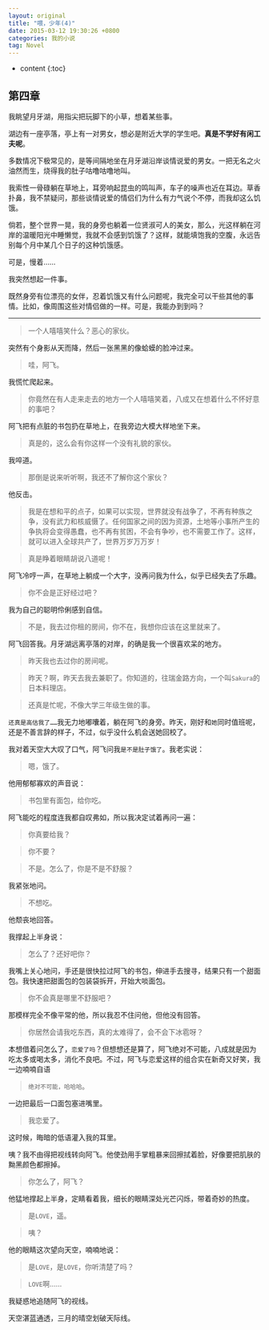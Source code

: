 ```yaml
---
layout: original
title: "喂，少年(4)"
date: 2015-03-12 19:30:26 +0800 
categories: 我的小说
tag: Novel
---
```

* content
{:toc}

## 第四章

我眺望月牙湖，用指尖把玩脚下的小草，想着某些事。

湖边有一座亭落，亭上有一对男女，想必是附近大学的学生吧。**真是不学好有闲工夫呢**。

多数情况下极常见的，是等间隔地坐在月牙湖沿岸谈情说爱的男女。一把无名之火油然而生，烧得我的肚子咕噜咕噜地叫。

我索性一骨碌躺在草地上，耳旁响起昆虫的鸣叫声，车子的噪声也近在耳边。草香扑鼻，我不禁疑问，那些谈情说爱的情侣们为什么有力气说个不停，而我却这么饥饿。

倘若，整个世界一晃，我的身旁也躺着一位贤淑可人的美女，那么，光这样躺在河岸的温暖阳光中睡懒觉，我就不会感到饥饿了？这样，就能填饱我的空腹，永远告别每个月中某几个日子的这种饥饿感。<!-- more -->

可是，慢着……

我突然想起一件事。

既然身旁有位漂亮的女伴，忍着饥饿又有什么问题呢，我完全可以干些其他的事情。比如，像周围这些对情侣做的一样。可是，我能办到到吗？

--------------------

> 一个人嘻嘻笑什么？恶心的家伙。

突然有个身影从天而降，然后一张黑黑的像蛤蟆的脸冲过来。

> 哇，阿飞。

我慌忙爬起来。

> 你竟然在有人走来走去的地方一个人嘻嘻笑着，八成又在想着什么不怀好意的事吧？

阿飞把有点脏的书包扔在草地上，在我旁边大模大样地坐下来。

> 真是的，这么会有你这样一个没有礼貌的家伙。

我啐道。

> 那倒是说来听听啊，我还不了解你这个家伙？

他反击。

> 我是在想和平的点子，如果可以实现，世界就没有战争了，不再有种族之争，没有武力和核威慑了。任何国家之间的因为资源，土地等小事所产生的争执将会变得愚蠢，也不再有贫困，不会有争吵，也不需要工作了。这样，就可以进入全球共产了，世界万岁万万岁！

> 真是睁着眼睛胡说八道呢！

阿飞冷哼一声，在草地上躺成一个大字，没再问我为什么，似乎已经失去了乐趣。

> 你不会是正好经过吧？

我为自己的聪明伶俐感到自信。

> 不是，我去过你租的房间，你不在，我想你应该在这里就来了。

阿飞回答我。月牙湖远离亭落的对岸，的确是我一个很喜欢呆的地方。

> 昨天我也去过你的房间呢。

> 昨天？啊，昨天去我去兼职了。你知道的，往瑞金路方向，一个叫`Sakura`的日本料理店。

> 还真是忙呢，不像大学三年级生做的事。

`还真是高估我了……`我无力地嘟囔着，躺在阿飞的身旁。昨天，刚好和`她`同时值班呢，还是不善言辞的样子，不过，似乎没什么机会送她回校了。

我对着天空大大叹了口气，阿飞问我`是不是肚子饿了`。我老实说：

> 嗯，饿了。

他用郁郁寡欢的声音说：

> 书包里有面包，给你吃。

阿飞能吃的程度连我都自叹弗如，所以我决定试着再问一遍：

> 你真要给我？

> 你不要？

> 不是。怎么了，你是不是不舒服？

我紧张地问。

> 不想吃。

他颓丧地回答。

我撑起上半身说：

> 怎么了？还好吧你？

我嘴上关心地问，手还是很快拉过阿飞的书包，伸进手去搜寻，结果只有一个甜面包。我快速把甜面包的包装袋拆开，开始大啖面包。

> 你不会真是哪里不舒服吧？

那模样完全不像平常的他，所以我忍不住问他，但他没有回答。

> 你居然会请我吃东西，真的太难得了，会不会下冰雹呀？

本想借着问怎么了，`恋爱了吗`？但想想还是算了，阿飞绝对不可能，八成就是因为吃太多或喝太多，消化不良吧。不过，阿飞与恋爱这样的组合实在新奇又好笑，我一边喃喃自语

> `绝对不可能，哈哈哈`。

一边把最后一口面包塞进嘴里。

> 我恋爱了。

这时候，晦暗的低语灌入我的耳里。

咦？我不由得把视线转向阿飞。他使劲用手掌粗暴来回擦拭着脸，好像要把肌肤的黝黑颜色都擦掉。

> 你怎么了，阿飞？

他猛地撑起上半身，定睛看着我，细长的眼睛深处光芒闪烁，带着奇妙的热度。

> 是`LOVE`，遥。

> 咦？

他的眼睛这次望向天空，喃喃地说：

> 是`LOVE`，是`LOVE`，你听清楚了吗？

> `LOVE`啊……

我疑惑地追随阿飞的视线。

天空湛蓝通透，三月的晴空划破天际线。
